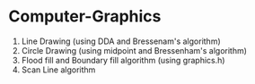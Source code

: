 # Computer-Graphics
1. Line Drawing (using DDA and Bressenam's algorithm)
2. Circle Drawing (using midpoint and Bressenham's algorithm)
3. Flood fill and Boundary fill algorithm (using graphics.h)
4. Scan Line algorithm
